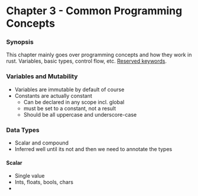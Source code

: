 # Chapter 3 - Common Programming Concepts

### Synopsis
This chapter mainly goes over programming concepts and how they work in rust. Variables, basic types, control flow, etc. [Reserved keywords](https://doc.rust-lang.org/book/appendix-01-keywords.html).

### Variables and Mutability
- Variables are immutable by default of course
- Constants are actually constant
    - Can be declared in any scope incl. global
    - must be set to a constant, not a result
    - Should be all uppercase and underscore-case

### Data Types
- Scalar and compound
- Inferred well until its not and then we need to annotate the types
#### Scalar
- Single value
- Ints, floats, bools, chars
- 
